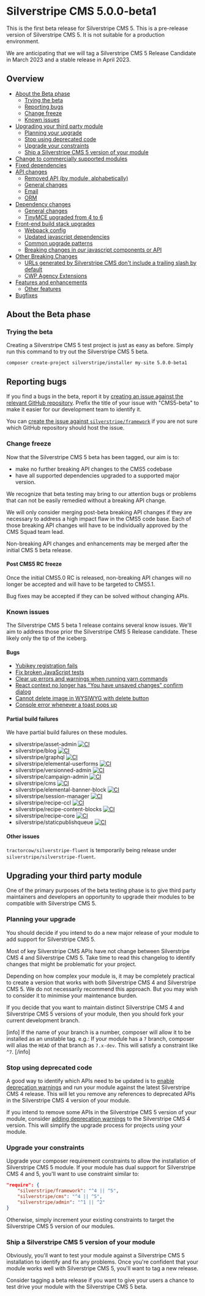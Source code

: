# Silverstripe CMS 5.0.0-beta1

This is the first beta release for Silverstripe CMS 5. This is a pre-release version of Silverstripe CMS 5. It is not suitable for a production environment.

We are anticipating that we will tag a Silverstripe CMS 5 Release Candidate in March 2023 and a stable release in April 2023.

## Overview
- [About the Beta phase](#about-the-beta-phase)
  - [Trying the beta](#trying-the-beta-trying)
  - [Reporting bugs](#reporting-bugs)
  - [Change freeze](#change-freeze)
  - [Known issues](#known-issues)
- [Upgrading your third party module](#upgrading-your-third-party-module)
  - [Planning your upgrade](#planning-your-upgrade)
  - [Stop using deprecated code](#stop-using-deprecated-code)
  - [Upgrade your constraints](#upgrade-your-constraints)
  - [Ship a Silverstripe CMS 5 version of your module](#ship-a-silverstripe-cms-5-version-of-your-module)
- [Change to commercially supported modules](#supported-modules)
- [Fixed dependencies](#fixed-depdencies)
- [API changes](#api-changes)
  - [Removed API (by module, alphabetically)](#api-removed)
  - [General changes](#api-general)
  - [Email](#api-email)
  - [ORM](#api-orm)
- [Dependency changes](#dependency-changes)
  - [General changes](#dep-general)
  - [TinyMCE upgraded from 4 to 6](#tinymce6)
- [Front-end build stack upgrades](#front-end)
  - [Webpack config](#webpack-config)
  - [Updated javascript dependencies](#updated-javascript-dependencies)
  - [Common upgrade patterns](#common-upgrade-patterns)
  - [Breaking changes in _our_ javascript components or API](#js-api)
- [Other Breaking Changes](#other-breaking-changes)
  - [URLs generated by Silverstripe CMS don't include a trailing slash by default](#trailing-slash)
  - [CWP Agency Extensions](#cwp-agency-extensions)
- [Features and enhancements](#features-and-enhancements)
  - [Other features](#other-features)
- [Bugfixes](#bugfixes)


## About the Beta phase

### Trying the beta

Creating a Silverstripe CMS 5 test project is just as easy as before. Simply run this command to try out the Silverstripe CMS 5 beta.

```
composer create-project silverstripe/installer my-site 5.0.0-beta1
```

## Reporting bugs

If you find a bugs in the beta, report it by [creating an issue against the relevant GitHub repository](https://github.com/silverstripe). Prefix the title of your issue with "CMS5-beta" to make it easier for our development team to identify it.

You can [create the issue against `silverstripe/framework`](https://github.com/silverstripe/silverstripe-framework/issues/new) if you are not sure which GitHub repository should host the issue.

### Change freeze

Now that the Silverstripe CMS 5 beta has been tagged, our aim is to:
- make no further breaking API changes to the CMS5 codebase
- have all supported dependencies upgraded to a supported major version.

We recognize that beta testing may bring to our attention bugs or problems that can not be easily remedied without a breaking API change.

We will only consider merging post-beta breaking API changes if they are necessary to address a high impact flaw in the CMS5 code base. Each of those breaking API changes will have to be individually approved by the CMS Squad team lead.

Non-breaking API changes and enhancements may be merged after the initial CMS 5 beta release.

#### Post CMS5 RC freeze
Once the initial CMS5.0 RC is released, non-breaking API changes will no longer be accepted and will have to be targeted to CMS5.1.

Bug fixes may be accepted if they can be solved without changing APIs.

### Known issues

The Silverstripe CMS 5 beta 1 release contains several know issues. We'll aim to address those prior the Silverstripe CMS 5 Release candidate. These likely only the tip of the iceberg.

#### Bugs

- [Yubikey registration fails](https://github.com/silverstripe/silverstripe-webauthn-authenticator/issues/124)
- [Fix broken JavaScript tests](https://github.com/silverstripe/silverstripe-admin/issues/1421)
- [Clear up errors and warnings when running yarn commands](https://github.com/silverstripe/silverstripe-admin/issues/1416)
- [React context no longer has "You have unsaved changes" confirm dialog](https://github.com/silverstripe/silverstripe-admin/issues/1409)
- [Cannot delete image in WYSIWYG with delete button](https://github.com/silverstripe/silverstripe-admin/issues/1410)
- [Console error whenever a toast pops up](https://github.com/silverstripe/silverstripe-admin/issues/1412)

#### Partial build failures

We have partial build failures on these modules.

- silverstripe/asset-admin [![CI](https://github.com/silverstripe/silverstripe-asset-admin/actions/workflows/ci.yml/badge.svg?branch=2)](https://github.com/silverstripe/silverstripe-asset-admin/actions/workflows/ci.yml)
- silverstripe/blog [![CI](https://github.com/silverstripe/silverstripe-blog/actions/workflows/ci.yml/badge.svg?branch=4)](https://github.com/silverstripe/silverstripe-blog/actions/workflows/ci.yml)
- silverstripe/graphql [![CI](https://github.com/silverstripe/silverstripe-graphql/actions/workflows/ci.yml/badge.svg?branch=5)](https://github.com/silverstripe/silverstripe-graphql/actions/workflows/ci.yml)
- silverstripe/elemental-userforms [![CI](https://github.com/dnadesign/silverstripe-elemental-userforms/actions/workflows/ci.yml/badge.svg?branch=4)](https://github.com/dnadesign/silverstripe-elemental-userforms/actions/workflows/ci.yml)
- silverstripe/versionned-admin [![CI](https://github.com/silverstripe/silverstripe-versioned-admin/actions/workflows/ci.yml/badge.svg?branch=2)](https://github.com/silverstripe/silverstripe-versioned-admin/actions/workflows/ci.yml)
- silverstripe/campaign-admin [![CI](https://github.com/silverstripe/silverstripe-campaign-admin/actions/workflows/ci.yml/badge.svg?branch=2)](https://github.com/silverstripe/silverstripe-campaign-admin/actions/workflows/ci.yml)
- silverstripe/cms [![CI](https://github.com/silverstripe/silverstripe-cms/actions/workflows/ci.yml/badge.svg?branch=5)](https://github.com/silverstripe/silverstripe-cms/actions/workflows/ci.yml)
- silverstripe/elemental-banner-block [![CI](https://github.com/silverstripe/silverstripe-elemental-bannerblock/actions/workflows/ci.yml/badge.svg?branch=3)](https://github.com/silverstripe/silverstripe-elemental-bannerblock/actions/workflows/ci.yml)
- silverstripe/session-manager [![CI](https://github.com/silverstripe/silverstripe-session-manager/actions/workflows/ci.yml/badge.svg?branch=2)](https://github.com/silverstripe/silverstripe-session-manager/actions/workflows/ci.yml)
- silverstripe/recipe-ccl [![CI](https://github.com/silverstripe/recipe-ccl/actions/workflows/ci.yml/badge.svg?branch=2)](https://github.com/silverstripe/recipe-ccl/actions/workflows/ci.yml)
- silverstripe/recipe-content-blocks [![CI](https://github.com/silverstripe/recipe-content-blocks/actions/workflows/ci.yml/badge.svg?branch=3)](https://github.com/silverstripe/recipe-content-blocks/actions/workflows/ci.yml)
- silverstripe/recipe-core [![CI](https://github.com/silverstripe/recipe-core/actions/workflows/ci.yml/badge.svg?branch=5)](https://github.com/silverstripe/recipe-core/actions/workflows/ci.yml)
- silverstripe/staticpublishqueue [![CI](https://github.com/silverstripe/silverstripe-registry/actions/workflows/ci.yml/badge.svg?branch=3)](https://github.com/silverstripe/silverstripe-registry/actions/workflows/ci.yml)

#### Other issues

`tractorcow/silverstripe-fluent` is temporarily being release under `silverstripe/silverstripe-fluent`.

## Upgrading your third party module

One of the primary purposes of the beta testing phase is to give third party maintainers and developers an opportunity to upgrade their modules to be compatible with Silverstripe CMS 5.

### Planning your upgrade

You should decide if you intend to do a new major release of your module to add support for Silverstripe CMS 5.

Most of key Silverstripe CMS APIs have not change between Silverstripe CMS 4 and Silverstripe CMS 5. Take time to read this changelog to identify changes that might be problematic for your project.

Depending on how complex your module is, it may be completely practical to create a version that works with both Silverstripe CMS 4 and Silverstripe CMS 5. We do not necessarily recommend this approach. But you may wish to consider it to minimise your maintenance burden.

If you decide that you want to maintain distinct Silverstripe CMS 4 and Silverstripe CMS 5 versions of your module, then you should fork your current development branch.

[info]
If the name of your branch is a number, composer will allow it to be installed as an unstable tag. e.g.: If your module has a `7` branch, composer will alias the `HEAD` of that branch as `7.x-dev`. This will satisfy a constraint like `^7`.
[/info]

### Stop using deprecated code

A good way to identify which APIs need to be updated is to [enable deprecation warnings](/Upgrading/Deprecations) and run your module against the latest Silverstripe CMS 4 release. This will let you remove any references to deprecated APIs in the Silverstripe CMS 4 version of your module.

If you intend to remove some APIs in the Silverstripe CMS 5 version of your module, consider [adding deprecation warnings](/Contributing/Release_Process#Deprecating-API) to the Silverstripe CMS 4 version. This will simplify the upgrade process for projects using your module.

### Upgrade your constraints

Upgrade your composer requirement constraints to allow the installation of Silverstripe CMS 5 module. If your module has dual support for Silverstripe CMS 4 and 5, you'll want to use constraint similar to:
```json
"require": {
    "silverstripe/framework": "^4 || ^5",
    "silverstripe/cms": "^4 || ^5",
    "silverstripe/admin": "^1 || ^2"
}
```

Otherwise, simply increment your existing constraints to target the Silverstripe CMS 5 version of our modules.

### Ship a Silverstripe CMS 5 version of your module

Obviously, you'll want to test your module against a Silverstripe CMS 5 installation to identify and fix any problems. Once you're confident that your module works well with Silverstripe CMS 5, you'll want to tag a new release.

Consider tagging a beta release if you want to give your users a chance to test drive your module with the Silverstripe CMS 5 beta.


